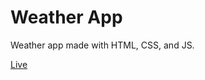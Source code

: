 # Weather App

Weather app made with HTML, CSS, and JS.

[Live](https://tyler-lutz.github.io/weather-app)
